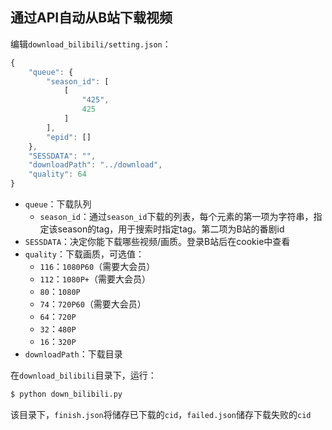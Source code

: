 ## 通过API自动从B站下载视频

编辑`download_bilibili/setting.json`：

```javascript
{
    "queue": {
        "season_id": [
            [
                "425",
                425
            ]
        ],
        "epid": []
    },
    "SESSDATA": "",
    "downloadPath": "../download",
    "quality": 64
}
```

- `queue`：下载队列
  - `season_id`：通过`season_id`下载的列表，每个元素的第一项为字符串，指定该season的tag，用于搜索时指定tag。第二项为B站的番剧id
- `SESSDATA`：决定你能下载哪些视频/画质。登录B站后在cookie中查看
- `quality`：下载画质，可选值：
  - `116`：`1080P60`（需要大会员）
  - `112`：`1080P+`（需要大会员）
  - `80`：`1080P`
  - `74`：`720P60`（需要大会员）
  - `64`：`720P`
  - `32`：`480P`
  - `16`：`320P`
- `downloadPath`：下载目录

在`download_bilibili`目录下，运行：

```bash
$ python down_bilibili.py
```

该目录下，`finish.json`将储存已下载的`cid`，`failed.json`储存下载失败的`cid`